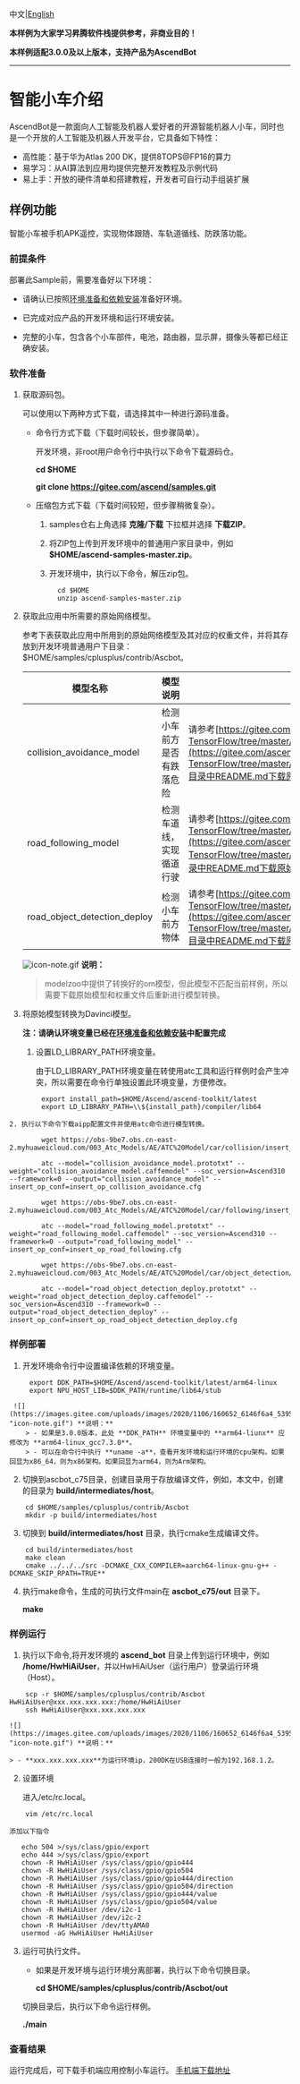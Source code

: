 中文|[English](README.md)

**本样例为大家学习昇腾软件栈提供参考，非商业目的！**

**本样例适配3.0.0及以上版本，支持产品为AscendBot**

** **

# 智能小车介绍
AscendBot是一款面向人工智能及机器人爱好者的开源智能机器人小车，同时也是一个开放的人工智能及机器人开发平台，它具备如下特性：
- 高性能：基于华为Atlas 200 DK，提供8TOPS@FP16的算力
- 易学习：从AI算法到应用均提供完整开发教程及示例代码
- 易上手：开放的硬件清单和搭建教程，开发者可自行动手组装扩展

## 样例功能

智能小车被手机APK遥控，实现物体跟随、车轨道循线、防跌落功能。

### 前提条件

部署此Sample前，需要准备好以下环境：

- 请确认已按照[环境准备和依赖安装](../../environment)准备好环境。

- 已完成对应产品的开发环境和运行环境安装。
- 完整的小车，包含各个小车部件，电池，路由器，显示屏，摄像头等都已经正确安装。

### 软件准备

1. 获取源码包。

   可以使用以下两种方式下载，请选择其中一种进行源码准备。

    - 命令行方式下载（下载时间较长，但步骤简单）。

        开发环境，非root用户命令行中执行以下命令下载源码仓。

       **cd $HOME**

       **git clone https://gitee.com/ascend/samples.git**

    - 压缩包方式下载（下载时间较短，但步骤稍微复杂）。

        1. samples仓右上角选择 **克隆/下载** 下拉框并选择 **下载ZIP**。

        2. 将ZIP包上传到开发环境中的普通用户家目录中，例如 **$HOME/ascend-samples-master.zip**。

        3. 开发环境中，执行以下命令，解压zip包。
```
            cd $HOME
            unzip ascend-samples-master.zip
```
2. 获取此应用中所需要的原始网络模型。

    参考下表获取此应用中所用到的原始网络模型及其对应的权重文件，并将其存放到开发环境普通用户下目录：$HOME/samples/cplusplus/contrib/Ascbot。

    |  **模型名称**  |  **模型说明**  |  **模型下载路径**  |
    |---|---|---|
    |  collision_avoidance_model| 检测小车前方是否有跌落危险 |  请参考[https://gitee.com/ascend/ModelZoo-TensorFlow/tree/master/TensorFlow/contrib/cv/ascbot/ATC_CollisionAntiDrop_caffe_AE/](https://gitee.com/ascend/ModelZoo-TensorFlow/tree/master/TensorFlow/contrib/cv/ascbot/ATC_CollisionAntiDrop_caffe_AE/)目录中README.md下载原始模型章节下载模型和权重文件。 |
    |  road_following_model  |  检测车道线，实现循道行驶  |  请参考[https://gitee.com/ascend/ModelZoo-TensorFlow/tree/master/TensorFlow/contrib/cv/ascbot/ATC_LaneDetection_caffe_AE/](https://gitee.com/ascend/ModelZoo-TensorFlow/tree/master/TensorFlow/contrib/cv/ascbot/ATC_LaneDetection_caffe_AE/)目录中README.md下载原始模型章节下载模型和权重文件。  |
    |  road_object_detection_deploy|  检测小车前方物体  |  请参考[https://gitee.com/ascend/ModelZoo-TensorFlow/tree/master/TensorFlow/contrib/cv/ascbot/ATC_Object_detection_caffe_AE/](https://gitee.com/ascend/ModelZoo-TensorFlow/tree/master/TensorFlow/contrib/cv/ascbot/ATC_Object_detection_caffe_AE/)目录中README.md下载原始模型章节下载模型和权重文件。  |

    ![](https://images.gitee.com/uploads/images/2020/1106/160652_6146f6a4_5395865.gif "icon-note.gif") **说明：**  

    > modelzoo中提供了转换好的om模型，但此模型不匹配当前样例，所以需要下载原始模型和权重文件后重新进行模型转换。

3. 将原始模型转换为Davinci模型。
   
    **注：请确认环境变量已经在[环境准备和依赖安装](../../environment)中配置完成**

    1. 设置LD_LIBRARY_PATH环境变量。

        由于LD_LIBRARY_PATH环境变量在转使用atc工具和运行样例时会产生冲突，所以需要在命令行单独设置此环境变量，方便修改。
```
        export install_path=$HOME/Ascend/ascend-toolkit/latest
        export LD_LIBRARY_PATH=\\${install_path}/compiler/lib64  
```
    2. 执行以下命令下载aipp配置文件并使用atc命令进行模型转换。
```
        wget https://obs-9be7.obs.cn-east-2.myhuaweicloud.com/003_Atc_Models/AE/ATC%20Model/car/collision/insert_op_collision_avoidance.cfg

        atc --model="collision_avoidance_model.prototxt" --weight="collision_avoidance_model.caffemodel" --soc_version=Ascend310 --framework=0 --output="collision_avoidance_model" --insert_op_conf=insert_op_collision_avoidance.cfg
        
        wget https://obs-9be7.obs.cn-east-2.myhuaweicloud.com/003_Atc_Models/AE/ATC%20Model/car/following/insert_op_road_following.cfg

        atc --model="road_following_model.prototxt" --weight="road_following_model.caffemodel" --soc_version=Ascend310 --framework=0 --output="road_following_model" --insert_op_conf=insert_op_road_following.cfg

        wget https://obs-9be7.obs.cn-east-2.myhuaweicloud.com/003_Atc_Models/AE/ATC%20Model/car/object_detection/insert_op_road_object_detection_deploy.cfg

        atc --model="road_object_detection_deploy.prototxt" --weight="road_object_detection_deploy.caffemodel" --soc_version=Ascend310 --framework=0 --output="road_object_detection_deploy" --insert_op_conf=insert_op_road_object_detection_deploy.cfg
```

### 样例部署

1. 开发环境命令行中设置编译依赖的环境变量。
```
     export DDK_PATH=$HOME/Ascend/ascend-toolkit/latest/arm64-linux
     export NPU_HOST_LIB=$DDK_PATH/runtime/lib64/stub
```
     ![](https://images.gitee.com/uploads/images/2020/1106/160652_6146f6a4_5395865.gif "icon-note.gif") **说明：**  
        > - 如果是3.0.0版本，此处 **DDK_PATH** 环境变量中的 **arm64-liunx** 应修改为 **arm64-linux_gcc7.3.0**。    
        > - 可以在命令行中执行 **uname -a**，查看开发环境和运行环境的cpu架构。如果回显为x86_64，则为x86架构。如果回显为arm64，则为Arm架构。

2. 切换到ascbot_c75目录，创建目录用于存放编译文件，例如，本文中，创建的目录为 **build/intermediates/host**。
```
    cd $HOME/samples/cplusplus/contrib/Ascbot
    mkdir -p build/intermediates/host
```
3. 切换到 **build/intermediates/host** 目录，执行cmake生成编译文件。
```
    cd build/intermediates/host
    make clean        
    cmake ../../../src -DCMAKE_CXX_COMPILER=aarch64-linux-gnu-g++ -DCMAKE_SKIP_RPATH=TRUE**
```
4. 执行make命令，生成的可执行文件main在 **ascbot_c75/out** 目录下。

    **make**

### 样例运行

1. 执行以下命令,将开发环境的 **ascend_bot** 目录上传到运行环境中，例如 **/home/HwHiAiUser**，并以HwHiAiUser（运行用户）登录运行环境（Host）。
```
    scp -r $HOME/samples/cplusplus/contrib/Ascbot HwHiAiUser@xxx.xxx.xxx.xxx:/home/HwHiAiUser
    ssh HwHiAiUser@xxx.xxx.xxx.xxx    
```
    ![](https://images.gitee.com/uploads/images/2020/1106/160652_6146f6a4_5395865.gif "icon-note.gif") **说明：**  
    
    > - **xxx.xxx.xxx.xxx**为运行环境ip，200DK在USB连接时一般为192.168.1.2。


2. 设置环境

    进入/etc/rc.local。
```
    vim /etc/rc.local
```
    添加以下指令
 ```   
    echo 504 >/sys/class/gpio/export
    echo 444 >/sys/class/gpio/export
    chown -R HwHiAiUser /sys/class/gpio/gpio444
    chown -R HwHiAiUser /sys/class/gpio/gpio504
    chown -R HwHiAiUser /sys/class/gpio/gpio444/direction
    chown -R HwHiAiUser /sys/class/gpio/gpio504/direction
    chown -R HwHiAiUser /sys/class/gpio/gpio444/value
    chown -R HwHiAiUser /sys/class/gpio/gpio504/value
    chown -R HwHiAiUser /dev/i2c-1
    chown -R HwHiAiUser /dev/i2c-2
    chown -R HwHiAiUser /dev/ttyAMA0
    usermod -aG HwHiAiUser HwHiAiUser
 ```   
3. <a name="step_2"></a>运行可执行文件。

    - 如果是开发环境与运行环境分离部署，执行以下命令切换目录。
    
      **cd $HOME/samples/cplusplus/contrib/Ascbot/out**

    切换目录后，执行以下命令运行样例。

    **./main**

### 查看结果

运行完成后，可下载手机端应用控制小车运行。
[手机端下载地址](https://share.weiyun.com/5lsbfzF)



